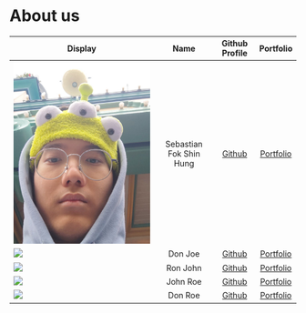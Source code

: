 # About us

Display |          Name           |             Github Profile             | Portfolio 
--------|:-----------------------:|:--------------------------------------:|:---------:
![](photos/disney_selfie.png) | Sebastian Fok Shin Hung | [Github](https://github.com/SebasFok/) | [Portfolio](team/sebastianfok.md)
![](https://via.placeholder.com/100.png?text=Photo) |         Don Joe         |     [Github](https://github.com/)      | [Portfolio](docs/team/johndoe.md)
![](https://via.placeholder.com/100.png?text=Photo) |        Ron John         |     [Github](https://github.com/)      | [Portfolio](docs/team/johndoe.md)
![](https://via.placeholder.com/100.png?text=Photo) |        John Roe         |     [Github](https://github.com/)      | [Portfolio](docs/team/johndoe.md)
![](https://via.placeholder.com/100.png?text=Photo) |         Don Roe         |     [Github](https://github.com/)      | [Portfolio](docs/team/johndoe.md)
